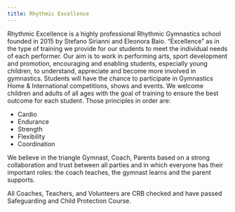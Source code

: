 ```yaml
---
title: Rhythmic Excellence
---
```

Rhythmic Excellence is a highly professional Rhythmic Gymnastics school founded in 2015 by Stefano Sirianni and Eleonora Baio. “Excellence” as in the type of training we provide for our students to meet the individual needs of each performer. Our aim is to work in performing arts, sport development and promotion, encouraging and enabling students, especially young children, to understand, appreciate and become more involved in gymnastics. Students will have the chance to participate in Gymnastics Home & International competitions, shows and events. We welcome children and adults of all ages with the goal of training to ensure the best outcome for each student. Those principles in order are:

* Cardio
* Endurance
* Strength
* Flexibility
* Coordination

We believe in the triangle Gymnast, Coach, Parents based on a strong collaboration and trust between all parties and in which everyone has their important roles:  the coach teaches, the gymnast learns and the parent supports. 

All Coaches, Teachers, and Volunteers are CRB checked and have passed Safeguarding and Child Protection Course.
